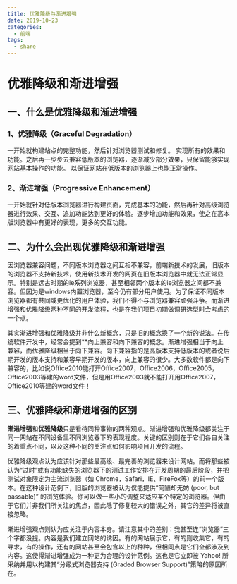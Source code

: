 ```yaml
---
title: 优雅降级与渐进增强
date: 2019-10-23
categories:
  - 前端
tags:
  - share
---
```


# 优雅降级和渐进增强

## 一、什么是优雅降级和渐进增强

### 1、优雅降级（Graceful Degradation）

一开始就构建站点的完整功能，然后针对浏览器测试和修复。
实现所有的效果和功能。之后再一步步去兼容低版本的浏览器，逐渐减少部分效果，只保留能够实现网站基本操作的功能。
以保证网站在低版本的浏览器上也能正常操作。


### 2、渐进增强（Progressive Enhancement）

一开始就针对低版本浏览器进行构建页面，完成基本的功能，然后再针对高级浏览器进行效果、交互、追加功能达到更好的体验。逐步增加功能和效果，使之在高本版浏览器中有更好的表现，更多的交互功能。

## 二、为什么会出现优雅降级和渐进增强

因浏览器兼容问题，不同版本浏览器之间互相不兼容，前端新技术的发展，旧版本的浏览器不支持新技术，使用新技术开发的网页在旧版本浏览器中就无法正常显示。特别是远古时期的ie系列浏览器，甚至相邻两个版本的ie浏览器之间都不兼容。但因为是windows内置浏览器，至今仍有部分用户使用。为了保证不同版本浏览器都有共同或更优化的用户体验，我们不得不与浏览器兼容顽强斗争。而渐进增强和优雅降级两种不同的开发流程，也是在我们项目初期做调研选型时会考虑的一个点。



其实渐进增强和优雅降级并非什么新概念，只是旧的概念换了一个新的说法。在传统软件开发中，经常会提到**向上兼容和向下兼容的概念。渐进增强相当于向上兼容，而优雅降级相当于向下兼容。向下兼容指的是高版本支持低版本的或者说后期开发的版本支持和兼容早期开发的版本，向上兼容的很少。大多数软件都是向下兼容的，比如说Office2010能打开Office2007，Office2006，Office2005，Office2003等建的word文件，但是用Office2003就不能打开用Office2007，Office2010等建的word文件！


## 三、优雅降级和渐进增强的区别

 **渐进增强**和**优雅降级**只是看待同种事物的两种观点。渐进增强和优雅降级都关注于同一网站在不同设备里不同浏览器下的表现程度。关键的区别则在于它们各自关注的着重点不同，以及这种不同的关注点如何影响项目开发的流程。


优雅降级观点认为应该针对那些最高级、最完善的浏览器来设计网站。而将那些被认为“过时”或有功能缺失的浏览器下的测试工作安排在开发周期的最后阶段，并把测试对象限定为主流浏览器（如 Chrome，Safari，IE、FireFox等）的前一个版本。在这种设计范例下，旧版的浏览器被认为仅能提供“简陋却无妨 (poor, but passable)” 的浏览体验。你可以做一些小的调整来适应某个特定的浏览器。但由于它们并非我们所关注的焦点，因此除了修复较大的错误之外，其它的差异将被直接忽略。



渐进增强观点则认为应关注于内容本身。请注意其中的差别：我甚至连“浏览器”三个字都没提。内容是我们建立网站的诱因。有的网站展示它，有的则收集它，有的寻求，有的操作，还有的网站甚至会包含以上的种种，但相同点是它们全都涉及到内容。这使得渐进增强成为一种更为合理的设计范例。这也是它立即被 Yahoo! 所采纳并用以构建其“分级式浏览器支持 (Graded Browser Support)”策略的原因所在。

